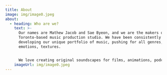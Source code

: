 ```yaml
---
title: About
image: img/image0.jpeg
about:
  - heading: Who are we?
    text: >-
      Our names are Mathew Jacob and Sae Byeon, and we are the makers of SKOA, a
      Toronto-based music production studio. We have been consistently
      developing our unique portfolio of music, pushing for all genres,
      emotions, textures.  


      We love creating original soundscapes for films, animations, podcasts and other medias to bring the right atmosphere for your contents. Let us know what you have in mind - we will help you tell your stories. 
    imageUrl: img/image0.jpeg
---
```

